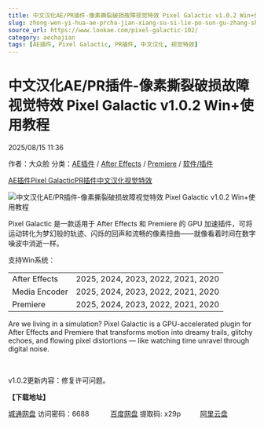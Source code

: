 ```yaml
---
title: 中文汉化AE/PR插件-像素撕裂破损故障视觉特效 Pixel Galactic v1.0.2 Win+使用教程
slug: zhong-wen-yi-hua-ae-prcha-jian-xiang-su-si-lie-po-sun-gu-zhang-shi-jue-te-xiao-pixel-galactic-v1-0-2-win-shi-yong-jiao-cheng
source_url: https://www.lookae.com/pixel-galactic-102/
category: aechajian
tags: [AE插件, Pixel Galactic, PR插件, 中文汉化, 视觉特效]
---
```

# 中文汉化AE/PR插件-像素撕裂破损故障视觉特效 Pixel Galactic v1.0.2 Win+使用教程

2025/08/15 11:36

作者：大众脸
分类：[AE插件](https://www.lookae.com/after-effects/aechajian/) / [After Effects](https://www.lookae.com/after-effects/) / [Premiere](https://www.lookae.com/qitarjcj/premierezy/) / [软件/插件](https://www.lookae.com/qitarjcj/)

[AE插件](https://www.lookae.com/tag/ae%e6%8f%92%e4%bb%b6/)[Pixel Galactic](https://www.lookae.com/tag/pixel-galactic/)[PR插件](https://www.lookae.com/tag/pr%e6%8f%92%e4%bb%b6/)[中文汉化](https://www.lookae.com/tag/%e4%b8%ad%e6%96%87%e6%b1%89%e5%8c%96/)[视觉特效](https://www.lookae.com/tag/%e8%a7%86%e8%a7%89%e7%89%b9%e6%95%88/)

![中文汉化AE/PR插件-像素撕裂破损故障视觉特效 Pixel Galactic v1.0.2 Win+使用教程](https://www.lookae.com/wp-content/uploads/2025/05/Pixel-Galactic-.jpg "中文汉化AE/PR插件-像素撕裂破损故障视觉特效 Pixel Galactic v1.0.2 Win+使用教程-LookAE.com")

Pixel Galactic 是一款适用于 After Effects 和 Premiere 的 GPU 加速插件，可将运动转化为梦幻般的轨迹、闪烁的回声和流畅的像素扭曲——就像看着时间在数字噪波中消逝一样。

支持Win系统：

|  |  |
| --- | --- |
| After Effects | 2025, 2024, 2023, 2022, 2021, 2020 |
| Media Encoder | 2025, 2024, 2023, 2022, 2021, 2020 |
| Premiere | 2025, 2024, 2023, 2022, 2021, 2020 |

Are we living in a simulation? Pixel Galactic is a GPU-accelerated plugin for After Effects and Premiere that transforms motion into dreamy trails, glitchy echoes, and flowing pixel distortions — like watching time unravel through digital noise.

[﻿﻿﻿](http://cloud.video.taobao.com/play/u/null/p/1/e/6/t/1/520749856422.mp4)

v1.0.2更新内容：修复许可问题。

**【下载地址】**

[城通网盘](https://url70.ctfile.com/f/2827370-8417418587-e6931e?p=4431) 访问密码：6688           [百度网盘](https://pan.baidu.com/s/155AB4pKsB9I5Ck8Qwvd-kg?pwd=x29p) 提取码: x29p          [阿里云盘](https://www.alipan.com/s/8Z2Kx4dNsyk)

